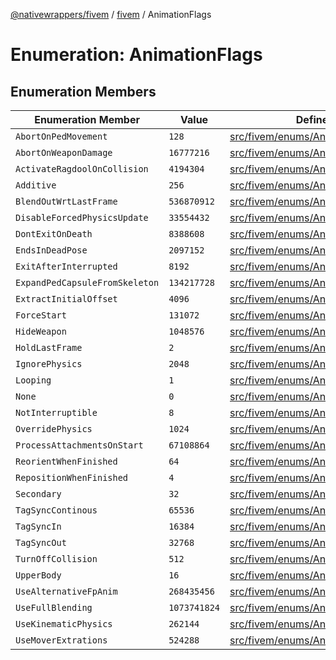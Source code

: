[@nativewrappers/fivem](../../README.md) / [fivem](../README.md) / AnimationFlags

# Enumeration: AnimationFlags

## Enumeration Members

| Enumeration Member | Value | Defined in |
| ------ | ------ | ------ |
| `AbortOnPedMovement` | `128` | [src/fivem/enums/AnimationFlags.ts:10](https://github.com/nativewrappers/fivem/blob/2d4fa96d0a81695a673fe4c595d3abfefbf554a5/src/fivem/enums/AnimationFlags.ts#L10) |
| `AbortOnWeaponDamage` | `16777216` | [src/fivem/enums/AnimationFlags.ts:27](https://github.com/nativewrappers/fivem/blob/2d4fa96d0a81695a673fe4c595d3abfefbf554a5/src/fivem/enums/AnimationFlags.ts#L27) |
| `ActivateRagdoolOnCollision` | `4194304` | [src/fivem/enums/AnimationFlags.ts:25](https://github.com/nativewrappers/fivem/blob/2d4fa96d0a81695a673fe4c595d3abfefbf554a5/src/fivem/enums/AnimationFlags.ts#L25) |
| `Additive` | `256` | [src/fivem/enums/AnimationFlags.ts:11](https://github.com/nativewrappers/fivem/blob/2d4fa96d0a81695a673fe4c595d3abfefbf554a5/src/fivem/enums/AnimationFlags.ts#L11) |
| `BlendOutWrtLastFrame` | `536870912` | [src/fivem/enums/AnimationFlags.ts:32](https://github.com/nativewrappers/fivem/blob/2d4fa96d0a81695a673fe4c595d3abfefbf554a5/src/fivem/enums/AnimationFlags.ts#L32) |
| `DisableForcedPhysicsUpdate` | `33554432` | [src/fivem/enums/AnimationFlags.ts:28](https://github.com/nativewrappers/fivem/blob/2d4fa96d0a81695a673fe4c595d3abfefbf554a5/src/fivem/enums/AnimationFlags.ts#L28) |
| `DontExitOnDeath` | `8388608` | [src/fivem/enums/AnimationFlags.ts:26](https://github.com/nativewrappers/fivem/blob/2d4fa96d0a81695a673fe4c595d3abfefbf554a5/src/fivem/enums/AnimationFlags.ts#L26) |
| `EndsInDeadPose` | `2097152` | [src/fivem/enums/AnimationFlags.ts:24](https://github.com/nativewrappers/fivem/blob/2d4fa96d0a81695a673fe4c595d3abfefbf554a5/src/fivem/enums/AnimationFlags.ts#L24) |
| `ExitAfterInterrupted` | `8192` | [src/fivem/enums/AnimationFlags.ts:16](https://github.com/nativewrappers/fivem/blob/2d4fa96d0a81695a673fe4c595d3abfefbf554a5/src/fivem/enums/AnimationFlags.ts#L16) |
| `ExpandPedCapsuleFromSkeleton` | `134217728` | [src/fivem/enums/AnimationFlags.ts:30](https://github.com/nativewrappers/fivem/blob/2d4fa96d0a81695a673fe4c595d3abfefbf554a5/src/fivem/enums/AnimationFlags.ts#L30) |
| `ExtractInitialOffset` | `4096` | [src/fivem/enums/AnimationFlags.ts:15](https://github.com/nativewrappers/fivem/blob/2d4fa96d0a81695a673fe4c595d3abfefbf554a5/src/fivem/enums/AnimationFlags.ts#L15) |
| `ForceStart` | `131072` | [src/fivem/enums/AnimationFlags.ts:20](https://github.com/nativewrappers/fivem/blob/2d4fa96d0a81695a673fe4c595d3abfefbf554a5/src/fivem/enums/AnimationFlags.ts#L20) |
| `HideWeapon` | `1048576` | [src/fivem/enums/AnimationFlags.ts:23](https://github.com/nativewrappers/fivem/blob/2d4fa96d0a81695a673fe4c595d3abfefbf554a5/src/fivem/enums/AnimationFlags.ts#L23) |
| `HoldLastFrame` | `2` | [src/fivem/enums/AnimationFlags.ts:4](https://github.com/nativewrappers/fivem/blob/2d4fa96d0a81695a673fe4c595d3abfefbf554a5/src/fivem/enums/AnimationFlags.ts#L4) |
| `IgnorePhysics` | `2048` | [src/fivem/enums/AnimationFlags.ts:14](https://github.com/nativewrappers/fivem/blob/2d4fa96d0a81695a673fe4c595d3abfefbf554a5/src/fivem/enums/AnimationFlags.ts#L14) |
| `Looping` | `1` | [src/fivem/enums/AnimationFlags.ts:3](https://github.com/nativewrappers/fivem/blob/2d4fa96d0a81695a673fe4c595d3abfefbf554a5/src/fivem/enums/AnimationFlags.ts#L3) |
| `None` | `0` | [src/fivem/enums/AnimationFlags.ts:2](https://github.com/nativewrappers/fivem/blob/2d4fa96d0a81695a673fe4c595d3abfefbf554a5/src/fivem/enums/AnimationFlags.ts#L2) |
| `NotInterruptible` | `8` | [src/fivem/enums/AnimationFlags.ts:6](https://github.com/nativewrappers/fivem/blob/2d4fa96d0a81695a673fe4c595d3abfefbf554a5/src/fivem/enums/AnimationFlags.ts#L6) |
| `OverridePhysics` | `1024` | [src/fivem/enums/AnimationFlags.ts:13](https://github.com/nativewrappers/fivem/blob/2d4fa96d0a81695a673fe4c595d3abfefbf554a5/src/fivem/enums/AnimationFlags.ts#L13) |
| `ProcessAttachmentsOnStart` | `67108864` | [src/fivem/enums/AnimationFlags.ts:29](https://github.com/nativewrappers/fivem/blob/2d4fa96d0a81695a673fe4c595d3abfefbf554a5/src/fivem/enums/AnimationFlags.ts#L29) |
| `ReorientWhenFinished` | `64` | [src/fivem/enums/AnimationFlags.ts:9](https://github.com/nativewrappers/fivem/blob/2d4fa96d0a81695a673fe4c595d3abfefbf554a5/src/fivem/enums/AnimationFlags.ts#L9) |
| `RepositionWhenFinished` | `4` | [src/fivem/enums/AnimationFlags.ts:5](https://github.com/nativewrappers/fivem/blob/2d4fa96d0a81695a673fe4c595d3abfefbf554a5/src/fivem/enums/AnimationFlags.ts#L5) |
| `Secondary` | `32` | [src/fivem/enums/AnimationFlags.ts:8](https://github.com/nativewrappers/fivem/blob/2d4fa96d0a81695a673fe4c595d3abfefbf554a5/src/fivem/enums/AnimationFlags.ts#L8) |
| `TagSyncContinous` | `65536` | [src/fivem/enums/AnimationFlags.ts:19](https://github.com/nativewrappers/fivem/blob/2d4fa96d0a81695a673fe4c595d3abfefbf554a5/src/fivem/enums/AnimationFlags.ts#L19) |
| `TagSyncIn` | `16384` | [src/fivem/enums/AnimationFlags.ts:17](https://github.com/nativewrappers/fivem/blob/2d4fa96d0a81695a673fe4c595d3abfefbf554a5/src/fivem/enums/AnimationFlags.ts#L17) |
| `TagSyncOut` | `32768` | [src/fivem/enums/AnimationFlags.ts:18](https://github.com/nativewrappers/fivem/blob/2d4fa96d0a81695a673fe4c595d3abfefbf554a5/src/fivem/enums/AnimationFlags.ts#L18) |
| `TurnOffCollision` | `512` | [src/fivem/enums/AnimationFlags.ts:12](https://github.com/nativewrappers/fivem/blob/2d4fa96d0a81695a673fe4c595d3abfefbf554a5/src/fivem/enums/AnimationFlags.ts#L12) |
| `UpperBody` | `16` | [src/fivem/enums/AnimationFlags.ts:7](https://github.com/nativewrappers/fivem/blob/2d4fa96d0a81695a673fe4c595d3abfefbf554a5/src/fivem/enums/AnimationFlags.ts#L7) |
| `UseAlternativeFpAnim` | `268435456` | [src/fivem/enums/AnimationFlags.ts:31](https://github.com/nativewrappers/fivem/blob/2d4fa96d0a81695a673fe4c595d3abfefbf554a5/src/fivem/enums/AnimationFlags.ts#L31) |
| `UseFullBlending` | `1073741824` | [src/fivem/enums/AnimationFlags.ts:33](https://github.com/nativewrappers/fivem/blob/2d4fa96d0a81695a673fe4c595d3abfefbf554a5/src/fivem/enums/AnimationFlags.ts#L33) |
| `UseKinematicPhysics` | `262144` | [src/fivem/enums/AnimationFlags.ts:21](https://github.com/nativewrappers/fivem/blob/2d4fa96d0a81695a673fe4c595d3abfefbf554a5/src/fivem/enums/AnimationFlags.ts#L21) |
| `UseMoverExtrations` | `524288` | [src/fivem/enums/AnimationFlags.ts:22](https://github.com/nativewrappers/fivem/blob/2d4fa96d0a81695a673fe4c595d3abfefbf554a5/src/fivem/enums/AnimationFlags.ts#L22) |
